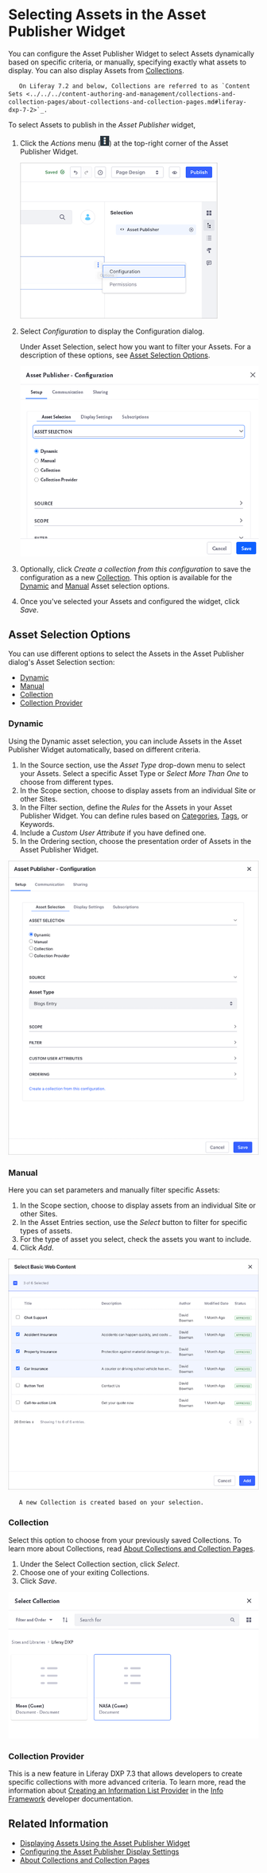 # Selecting Assets in the Asset Publisher Widget

You can configure the Asset Publisher Widget to select Assets dynamically based on specific criteria, or manually, specifying exactly what assets to display. You can also display Assets from [Collections](../../../content-authoring-and-management/collections-and-collection-pages/about-collections-and-collection-pages.md).

```note::
   On Liferay 7.2 and below, Collections are referred to as `Content Sets <../../../content-authoring-and-management/collections-and-collection-pages/about-collections-and-collection-pages.md#liferay-dxp-7-2>`_.
```

To select Assets to publish in the *Asset Publisher* widget,

1. Click the *Actions* menu (![Click on the Options button at the top-right corner of the widget for configuration.](../../../images/icon-options.png)) at the top-right corner of the Asset Publisher Widget.

    ![Click the Actions menu to access the Asset Publisher Configuration options.](./selecting-assets-in-the-asset-publisher-widget/images/01.png)

1. Select *Configuration* to display the Configuration dialog.

    Under Asset Selection, select how you want to filter your Assets. For a description of these options, see [Asset Selection Options](#asset-selection-options).

    ![The configuration window has different Asset Selection options under the Setup tab.](selecting-assets-in-the-asset-publisher-widget/images/02.png)

1. Optionally, click *Create a collection from this configuration* to save the configuration as a new [Collection]((../../../content-authoring-and-management/collections-and-collection-pages/about-collections-and-collection-pages.md)). This option is available for the [Dynamic](#dynamic) and [Manual](#manual) Asset selection options.

1. Once you've selected your Assets and configured the widget, click *Save*.

## Asset Selection Options

You can use different options to select the Assets in the Asset Publisher dialog's Asset Selection section:

- [Dynamic](#dynamic)
- [Manual](#manual)
- [Collection](#collection)
- [Collection Provider](#collection-provider)

### Dynamic

Using the Dynamic asset selection, you can include Assets in the Asset Publisher Widget automatically, based on different criteria.

  1. In the Source section, use the *Asset Type* drop-down menu to select your Assets. Select a specific Asset Type or *Select More Than One* to choose from different types.
  1. In the Scope section, choose to display assets from an individual Site or other Sites.
  1. In the Filter section, define the *Rules* for the Assets in your Asset Publisher Widget. You can define rules based on [Categories](../../../content-authoring-and-management/tags-and-categories/defining-categories-and-vocabularies-for-content.md), [Tags](../../../content-authoring-and-management/tags-and-categories/tagging-content-and-managing-tags), or Keywords.
  1. Include a *Custom User Attribute* if you have defined one.
  1. In the Ordering section, choose the presentation order of Assets in the Asset Publisher Widget.

 ![Define the options for the Dynamic Asset collection, including Source, Scope, Filter, Custom User Attribute, and Ordering.](selecting-assets-in-the-asset-publisher-widget/images/05.png)

### Manual

Here you can set parameters and manually filter specific Assets:

 1. In the Scope section, choose to display assets from an individual Site or other Sites.
 1. In the Asset Entries section, use the *Select* button to filter for specific types of assets.
 1. For the type of asset you select, check the assets you want to include.
 1. Click *Add*.

 ![Here is an example of filtering for Basic Web Content and manually selecting items](selecting-assets-in-the-asset-publisher-widget/images/03.png)

 ```note::
    A new Collection is created based on your selection.
 ```

### Collection

Select this option to choose from your previously saved Collections. To learn more about Collections, read [About Collections and Collection Pages](../../../content-authoring-and-management/collections-and-collection-pages/about-collections-and-collection-pages.md).

 1. Under the Select Collection section, click *Select*.
 1. Choose one of your exiting Collections.
 1. Click *Save*.

 ![Click Select and choose from your saved Collections.](selecting-assets-in-the-asset-publisher-widget/images/04.png)

### Collection Provider

This is a new feature in Liferay DXP 7.3 that allows developers to create specific collections with more advanced criteria. To learn more, read the information about [Creating an Information List Provider](https://help.liferay.com/hc/en-us/articles/360029067271-Creating-an-Information-List-Provider) in the [Info Framework](https://help.liferay.com/hc/en-us/articles/360029067251-Introduction-to-The-Info-Framework) developer documentation.

## Related Information

- [Displaying Assets Using the Asset Publisher Widget](./displaying-assets-using-the-asset-publisher-widget.md)
- [Configuring the Asset Publisher Display Settings](./configuring-asset-publisher-display-settings.md)
- [About Collections and Collection Pages](../../../content-authoring-and-management/collections-and-collection-pages/about-collections-and-collection-pages.md)
